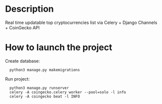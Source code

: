 # Description
Real time updatable top cryptocurrencies list via Celery + Django Channels + CoinGecko API
# How to launch the project
Create database:
```
  python3 manage.py makemigrations
```
Run project:
```
  python3 manage.py runserver
  celery -A coingecko.celery worker --pool=solo -l info
  celery -A coingecko beat -l INFO
```
